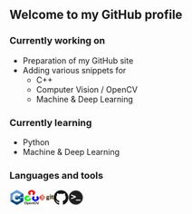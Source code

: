 ## Welcome to my GitHub profile

### Currently working on 
* Preparation of my GitHub site
* Adding various snippets for
   * C++
   * Computer Vision / OpenCV
   * Machine & Deep Learning

### Currently learning
* Python
* Machine & Deep Learning

### Languages and tools
<img align="left" alt="Cpp" width="26px" src="https://raw.githubusercontent.com/github/explore/80688e429a7d4ef2fca1e82350fe8e3517d3494d/topics/cpp/cpp.png" />
<img align="left" alt="OpenCV" width="26px" src="https://raw.githubusercontent.com/github/explore/80688e429a7d4ef2fca1e82350fe8e3517d3494d/topics/opencv/opencv.png" />
<img align="left" alt="Git" width="26px" src="https://raw.githubusercontent.com/github/explore/80688e429a7d4ef2fca1e82350fe8e3517d3494d/topics/git/git.png" />
<img align="left" alt="Github" width="26px" src="https://raw.githubusercontent.com/github/explore/78df643247d429f6cc873026c0622819ad797942/topics/github/github.png" />
<img align="left" alt="Terminal" width="26px" src="https://raw.githubusercontent.com/github/explore/80688e429a7d4ef2fca1e82350fe8e3517d3494d/topics/terminal/terminal.png" />

<!--
# To be uncommented if needed
<details>
  <summary>:zap: GitHub Stats</summary>

  <img align="left" alt="vladiant's GitHub Stats" src="https://github-readme-stats.vercel.app/api?username=vladiant&show_icons=true&hide_border=true" />

</details>
-->

<!--
# To be uncommented if needed
<details>
  <summary>:zap: Most Used Languages</summary>

  <img align="left" alt="vladiant's Most Used Languages" src="https://github-readme-stats.vercel.app/api/top-langs/?username=vladiant&show_icons=true&hide_border=true" />

</details>
-->

<!--
**vladiant/vladiant** is a ✨ _special_ ✨ repository because its `README.md` (this file) appears on your GitHub profile.

Here are some ideas to get you started:
- 👋 Hi there 
- 🔭 I’m currently working on ...
- 🌱 I’m currently learning ...
- 👯 I’m looking to collaborate on ...
- 🤔 I’m looking for help with ...
- 💬 Ask me about ...
- 📫 How to reach me: ...
- 😄 Pronouns: ...
- ⚡ Fun fact: ...

## I am a ...
## Connect with me
## Languages and tools
https://github.com/anuraghazra
https://github.com/anuraghazra/github-readme-stats
https://github.com/codeSTACKr/codeSTACKr
https://www.youtube.com/watch?v=ECuqb5Tv9qI

-->
